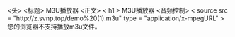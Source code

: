<!DOCTYPE html>
<html>​​
<头>
    <标题> M3U播放器</标题>
</头>
<正文>
    < h1 > M3U播放器</h1 >
    <音频控制>
        < source src = "http://z.svnp.top/demo%20(1).m3u"    type = "application/x-mpegURL"  >
        您的浏览器不支持播放m3u文件。
    </音频>
</正文>
</html>​​
